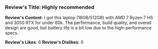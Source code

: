 ### Review's Title: Highly recommended

**Review's Content**:
I got this laptop (16GB/512GB) with AMD 7 Ryzen 7 HS and 3050 RTX for under 60k. The performance, build quality, and overall design are good, but battery life is a bit low due to the high-performance specs.

**Review's Likes**: 6
**Review's Dislikes**: 0
